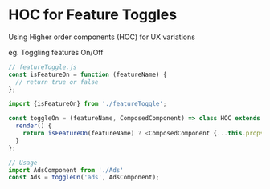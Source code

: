 # HOC for Feature Toggles
Using Higher order components (HOC) for UX variations

eg. Toggling features On/Off

```javascript
// featureToggle.js
const isFeatureOn = function (featureName) {
  // return true or false
};

import {isFeatureOn} from './featureToggle';

const toggleOn = (featureName, ComposedComponent) => class HOC extends Component {
  render() {
    return isFeatureOn(featureName) ? <ComposedComponent {...this.props} /> : null;
  }
};

// Usage
import AdsComponent from './Ads'
const Ads = toggleOn('ads', AdsComponent);
```
